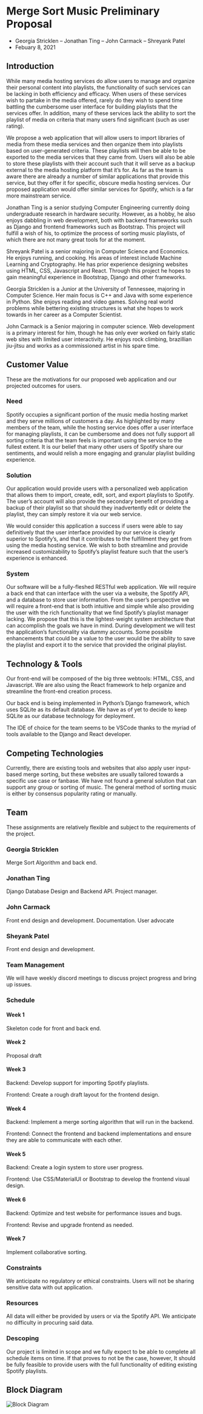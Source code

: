 # Merge Sort Music Preliminary Proposal

- Georgia Stricklen – Jonathan Ting – John Carmack – Shreyank Patel
- Febuary 8, 2021

## Introduction

 While many media hosting services do allow users to manage and organize their personal content into
playlists, the functionality of such services can be lacking in both efficiency and efficacy. When users of these
services wish to partake in the media offered, rarely do they wish to spend time battling the cumbersome
user interface for building playlists that the services offer. In addition, many of these services lack the ability
to sort the playlist of media on criteria that many users find significant (such as user rating).

We propose a web application that will allow users to import libraries of media from these media services
and then organize them into playlists based on user-generated criteria. These playlists will then be able to be
exported to the media services that they came from. Users will also be able to store these playlists with their
account such that it will serve as a backup external to the media hosting platform that it’s for. As far as the
team is aware there are already a number of similar applications that provide this service, but they offer it
for specific, obscure media hosting services. Our proposed application would offer similar services for Spotify,
which is a far more mainstream service.

Jonathan Ting is a senior studying Computer Engineering currently
doing undergraduate research in hardware security. However, as a hobby, he also enjoys dabbling in web
development, both with backend frameworks such as Django and frontend frameworks such as Bootstrap.
This project will fulfill a wish of his, to optimize the process of sorting music playlists, of which there are
not many great tools for at the moment.

Shreyank Patel is a senior majoring in Computer Science and Economics. He enjoys running, and cooking.
His areas of interest include Machine Learning and Cryptography. He has prior experience designing websites
using HTML, CSS, Javascript and React. Through this project he hopes to gain meaningful experience in
Bootstrap, Django and other frameworks.

Georgia Stricklen is a Junior at the University of Tennessee,
majoring in Computer Science. Her main focus is C++ and Java with some experience in Python. She
enjoys reading and video games. Solving real world problems while bettering existing structures is what she
hopes to work towards in her career as a Computer Scientist.

John Carmack is a Senior majoring in computer science. Web development is a primary interest for him,
though he has only ever worked on fairly static web sites with limited user interactivity. He enjoys rock
climbing, brazillian jiu-jitsu and works as a commissioned artist in his spare time.

## Customer Value

These are the motivations for our proposed web application and our projected outcomes for users.

### Need

Spotify occupies a significant portion of the music media hosting market and they serve millions of customers
a day. As highlighted by many members of the team, while the hosting service does offer a user interface for
managing playlists, it can be cumbersome and does not fully support all sorting criteria that the team feels
is important using the service to the fullest extent. It is our belief that many other users of Spotify share
our sentiments, and would relish a more engaging and granular playlist building experience.

### Solution

Our application would provide users with a personalized web application that allows them to import, create,
edit, sort, and export playlists to Spotify. The user’s account will also provide the secondary benefit of
providing a backup of their playlist so that should they inadvertently edit or delete the playlist, they can
simply restore it via our web service.

We would consider this application a success if users were able to say definitively that the user interface
provided by our service is clearly superior to Spotify’s, and that it contributes to the fulfillment they get
from using the media hosting service. We wish to both streamline and provide increased customizability to
Spotify’s playlist feature such that the user’s experience is enhanced.

### System

Our software will be a fully-fleshed RESTful web application. We will require a back end that can interface
with the user via a website, the Spotify API, and a database to store user information. From the user’s
perspective we will require a front-end that is both intuitive and simple while also providing the user with the
rich functionality that we find Spotify’s playlist manager lacking. We propose that this is the lightest-weight
system architecture that can accomplish the goals we have in mind. During development we will test the
application’s functionality via dummy accounts. Some possible enhancements that could be a value to the
user would be the ability to save the playlist and export it to the service that provided the original playlist.

## Technology & Tools

Our front-end will be composed of the big three webtools: HTML, CSS, and Javascript. We are also using
the React framework to help organize and streamline the front-end creation process.

Our back end is being implemented in Python’s Django framework, which uses SQLite as its default
database. We have as of yet to decide to keep SQLite as our database technology for deployment.

The IDE of choice for the team seems to be VSCode thanks to the myriad of tools available to the Django
and React developer.

## Competing Technologies

Currently, there are existing tools and websites that also apply user input-based merge sorting, but these websites are usually tailored towards a specific use case or fanbase. We have not found a general solution that can support any group or sorting of music. The general method of sorting music is either by consensus popularity rating or manually.

## Team

These assignments are relatively flexible and subject to the requirements of the project.

### Georgia Stricklen

Merge Sort Algorithm and back end.

### Jonathan Ting

Django Database Design and Backend API. Project manager.

### John Carmack

Front end design and development. Documentation. User advocate

### Sheyank Patel

Front end design and development.

### Team Management

We will have weekly discord meetings to discuss project progress and bring up issues.

### Schedule

#### Week 1

Skeleton code for front and back end.

#### Week 2

Proposal draft

#### Week 3

Backend: Develop support for importing Spotify playlists.

Frontend: Create a rough draft layout for the frontend design.

#### Week 4

Backend: Implement a merge sorting algorithm that will run in the backend.

Frontend: Connect the frontend and backend implementations and ensure they are able to communicate with each other.

#### Week 5

Backend: Create a login system to store user progress.

Frontend: Use CSS/MaterialUI or Bootstrap to develop the frontend visual design.

#### Week 6

Backend: Optimize and test website for performance issues and bugs.

Frontend: Revise and upgrade frontend as needed.

#### Week 7

Implement collaborative sorting.

### Constraints

We anticipate no regulatory or ethical constraints. Users will not be sharing sensitive data with out application.

### Resources

All data will either be provided by users or via the Spotify API. We anticipate no difficulty in procuring said
data.

### Descoping

Our project is limited in scope and we fully expect to be able to complete all schedule items on time. If that
proves to not be the case, however, It should be fully feasible to provide users with the full functionality of
editing existing Spotify playlists.

## Block Diagram

![Block Diagram](/blockdiagram.jpg)
